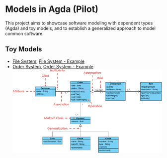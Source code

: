 # Models in Agda (Pilot)

This project aims to showcase software modeling with dependent types (Agda) and toy models, and to establish a generalized approach to model common software.

## Toy Models
- [File System](file-systems.agda), [File System - Example](file-systems-example.agda)
- [Order System](order-system.agda), [Order System - Example](order-system-example.agda)
![The UML diagram of the order system](order-system.webp)
